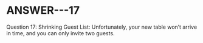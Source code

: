 # ANSWER---17
 Question 17: Shrinking Guest List: Unfortunately, your new table won’t arrive in time, and you can only invite two guests.
